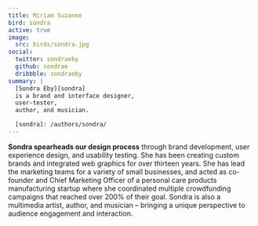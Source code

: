 ```yaml
---
title: Miriam Suzanne
bird: sondra
active: true
image:
  src: birds/sondra.jpg
social:
  twitter: sondraeby
  github: sondrae
  dribbble: sondraeby
summary: |
  [Sondra Eby][sondra]
  is a brand and interface designer,
  user-tester,
  author, and musician.

  [sondra]: /authors/sondra/
---
```


**Sondra spearheads our design process**
through brand development, user experience design, and usability testing.
She has been creating custom brands
and integrated web graphics for over thirteen years.
She has lead the marketing teams
for a variety of small businesses,
and acted as co-founder and Chief Marketing Officer
of a personal care products manufacturing startup
where she coordinated multiple crowdfunding campaigns
that reached over 200% of their goal.
Sondra is also a multimedia artist, author, and musician –
bringing a unique perspective
to audience engagement and interaction.
